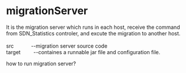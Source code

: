 # migrationServer
It is the migration server which runs in each host, receive the command from SDN_Statistics controler, and excute the migration to another host. <br /> <br />
src &nbsp;&nbsp;&nbsp;&nbsp;&nbsp;&nbsp;&nbsp;&nbsp;&nbsp;&nbsp; --migration server source code  <br />
target &nbsp;&nbsp;&nbsp;&nbsp;&nbsp;&nbsp;&nbsp;  --containes a runnable jar file and configuration file. <br />

how to run migration server?<br />



